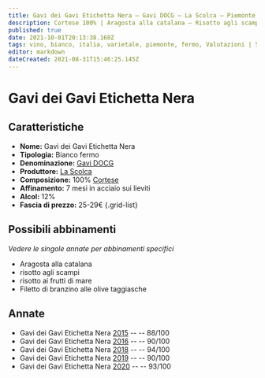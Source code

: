 ```yaml
---
title: Gavi dei Gavi Etichetta Nera – Gavi DOCG – La Scolca – Piemonte (IT) – 25-29€ – 3★-5★
description: Cortese 100% | Aragosta alla catalana – Risotto agli scampi – Risotto ai frutti di mare – Filetto di branzino alle olive taggiasche
published: true
date: 2021-10-01T20:13:38.160Z
tags: vino, bianco, italia, varietale, piemonte, fermo, Valutazioni | 5 stelle, aragosta alla catalana, risotto agli scampi, risotto ai frutti di mare, cortese, Filetto di branzino alle olive taggiasche, Prezzi | 25-29€
editor: markdown
dateCreated: 2021-08-31T15:46:25.145Z
---
```


 # Gavi dei Gavi Etichetta Nera

## Caratteristiche
- **Nome:** Gavi dei Gavi Etichetta Nera
- **Tipologia:** Bianco fermo
- **Denominazione:** [Gavi DOCG](/denominazioni/Italia/Piemonte/DOCG/Gavi)
- **Produttore:** [La Scolca](/produttori/Italia/Piemonte/La-Scolca)
- **Composizione:** 100% [Cortese](/vitigni/Italia/bacca-bianca/cortese)
- **Affinamento:** 7 mesi in acciaio sui lieviti 
- **Alcol:** 12%
- **Fascia di prezzo:** 25-29€
{.grid-list}

## Possibili abbinamenti
*Vedere le singole annate per abbinamenti specifici*

- Aragosta alla catalana
- risotto agli scampi
- risotto ai frutti di mare
- Filetto di branzino alle olive taggiasche


## Annate

- Gavi dei Gavi Etichetta Nera [2015](vini/Italia/Piemonte/La-Scolca/Gavi-dei-Gavi-Etichetta-Nera/2015) -- <span class="star-3"></span>  -- 88/100
- Gavi dei Gavi Etichetta Nera [2016](vini/Italia/Piemonte/La-Scolca/Gavi-dei-Gavi-Etichetta-Nera/2016) -- <span class="star-4"></span>  -- 90/100
- Gavi dei Gavi Etichetta Nera [2018](vini/Italia/Piemonte/La-Scolca/Gavi-dei-Gavi-Etichetta-Nera/2018) -- <span class="star-5"></span>  -- 94/100
- Gavi dei Gavi Etichetta Nera [2019](vini/Italia/Piemonte/La-Scolca/Gavi-dei-Gavi-Etichetta-Nera/2019) -- <span class="star-4"></span>  -- 90/100
- Gavi dei Gavi Etichetta Nera [2020](vini/Italia/Piemonte/La-Scolca/Gavi-dei-Gavi-Etichetta-Nera/2020) -- <span class="star-5"></span>  -- 93/100